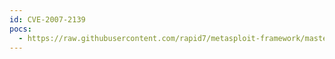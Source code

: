 ```yaml
---
id: CVE-2007-2139
pocs:
  - https://raw.githubusercontent.com/rapid7/metasploit-framework/master/modules/exploits/windows/brightstor/mediasrv_sunrpc.rb
---
```

